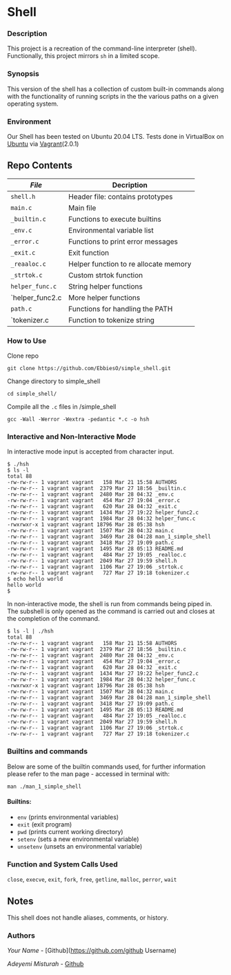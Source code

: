 # Shell
### Description
This project is a recreation of the command-line interpreter (shell).
Functionally, this project  mirrors `sh` in a limited scope.
### Synopsis
This version of the shell has a collection of custom built-in commands along
with the functionality of running scripts in the the various paths on a given operating system.
### Environment
Our Shell has been tested on Ubuntu 20.04 LTS.
Tests done in VirtualBox on [Ubuntu](https://atlas.hashicorp.com/ubuntu/boxes/trusty64) via [Vagrant](https://www.vagrantup.com/)(2.0.1)

## Repo Contents

|   ***File***    |  **Decription**                       |
|---------------|---------------------------------------|
|  `shell.h`	|  Header file: contains prototypes	|
|  `main.c`	|  Main file				|
|  `_builtin.c` |  Functions to execute builtins|
|  `_env.c` |  Environmental variable list	|
|  `_error.c`	|  Functions to print error messages|
|  `_exit.c`  |  Exit function	 |
|  `_reaaloc.c`  | Helper function to re allocate memory   |
|  `_strtok.c`	    |  Custom strtok function	|
|  `helper_func.c`  | String helper functions	|
|  `helper_func2.c  | More helper functions  |
|  `path.c`  | Functions for handling the PATH  |
|  `tokenizer.c  | Function to tokenize string  |

### How to Use
Clone repo
```
git clone https://github.com/EbbiesO/simple_shell.git
```
Change directory to simple_shell
```
cd simple_shell/
```
Compile all the `.c` files in /simple_shell
```
gcc -Wall -Werror -Wextra -pedantic *.c -o hsh
```
### Interactive and Non-Interactive Mode
In interactive mode input is accepted from character input.
```
$ ./hsh
$ ls -l
total 88
-rw-rw-r-- 1 vagrant vagrant   158 Mar 21 15:58 AUTHORS
-rw-rw-r-- 1 vagrant vagrant  2379 Mar 27 18:56 _builtin.c
-rw-rw-r-- 1 vagrant vagrant  2480 Mar 28 04:32 _env.c
-rw-rw-r-- 1 vagrant vagrant   454 Mar 27 19:04 _error.c
-rw-rw-r-- 1 vagrant vagrant   620 Mar 28 04:32 _exit.c
-rw-rw-r-- 1 vagrant vagrant  1434 Mar 27 19:22 helper_func2.c
-rw-rw-r-- 1 vagrant vagrant  1984 Mar 28 04:32 helper_func.c
-rwxrwxr-x 1 vagrant vagrant 18796 Mar 28 05:38 hsh
-rw-rw-r-- 1 vagrant vagrant  1507 Mar 28 04:32 main.c
-rw-rw-r-- 1 vagrant vagrant  3469 Mar 28 04:28 man_1_simple_shell
-rw-rw-r-- 1 vagrant vagrant  3418 Mar 27 19:09 path.c
-rw-rw-r-- 1 vagrant vagrant  1495 Mar 28 05:13 README.md
-rw-rw-r-- 1 vagrant vagrant   484 Mar 27 19:05 _realloc.c
-rw-rw-r-- 1 vagrant vagrant  2049 Mar 27 19:59 shell.h
-rw-rw-r-- 1 vagrant vagrant  1106 Mar 27 19:06 _strtok.c
-rw-rw-r-- 1 vagrant vagrant   727 Mar 27 19:18 tokenizer.c
$ echo hello world
hello world
$
```

In non-interactive mode, the shell is run from commands being piped in. The subshell
is only opened as the command is carried out and closes at the completion of the command.

```
$ ls -l | ./hsh
total 88
-rw-rw-r-- 1 vagrant vagrant   158 Mar 21 15:58 AUTHORS
-rw-rw-r-- 1 vagrant vagrant  2379 Mar 27 18:56 _builtin.c
-rw-rw-r-- 1 vagrant vagrant  2480 Mar 28 04:32 _env.c
-rw-rw-r-- 1 vagrant vagrant   454 Mar 27 19:04 _error.c
-rw-rw-r-- 1 vagrant vagrant   620 Mar 28 04:32 _exit.c
-rw-rw-r-- 1 vagrant vagrant  1434 Mar 27 19:22 helper_func2.c
-rw-rw-r-- 1 vagrant vagrant  1984 Mar 28 04:32 helper_func.c
-rwxrwxr-x 1 vagrant vagrant 18796 Mar 28 05:38 hsh
-rw-rw-r-- 1 vagrant vagrant  1507 Mar 28 04:32 main.c
-rw-rw-r-- 1 vagrant vagrant  3469 Mar 28 04:28 man_1_simple_shell
-rw-rw-r-- 1 vagrant vagrant  3418 Mar 27 19:09 path.c
-rw-rw-r-- 1 vagrant vagrant  1495 Mar 28 05:13 README.md
-rw-rw-r-- 1 vagrant vagrant   484 Mar 27 19:05 _realloc.c
-rw-rw-r-- 1 vagrant vagrant  2049 Mar 27 19:59 shell.h
-rw-rw-r-- 1 vagrant vagrant  1106 Mar 27 19:06 _strtok.c
-rw-rw-r-- 1 vagrant vagrant   727 Mar 27 19:18 tokenizer.c
```
### Builtins and commands
Below are some of the builtin commands used, for further information please refer to the man page - accessed in terminal with:
```
man ./man_1_simple_shell
```
#### Builtins:
* `env` (prints environmental variables)
* `exit` (exit program)
* `pwd` (prints current working directory)
* `setenv` (sets a new environmental variable)
* `unsetenv` (unsets an environmental variable)

### Function and System Calls Used
`close`, `execve`, `exit`, `fork`, `free`, `getline`, `malloc`, `perror`, `wait`

## Notes
This shell does not handle aliases, comments, or history.

### Authors
*Your Name* - [Github](https://github.com/github Username)

*Adeyemi Misturah* - [Github](https://github.com/adunola142/)
